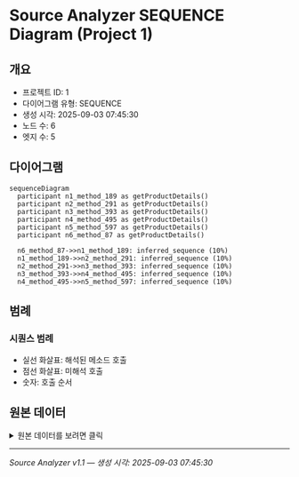 # Source Analyzer SEQUENCE Diagram (Project 1)

## 개요
- 프로젝트 ID: 1
- 다이어그램 유형: SEQUENCE
- 생성 시각: 2025-09-03 07:45:30
- 노드 수: 6
- 엣지 수: 5

## 다이어그램

```mermaid
sequenceDiagram
  participant n1_method_189 as getProductDetails()
  participant n2_method_291 as getProductDetails()
  participant n3_method_393 as getProductDetails()
  participant n4_method_495 as getProductDetails()
  participant n5_method_597 as getProductDetails()
  participant n6_method_87 as getProductDetails()

  n6_method_87->>n1_method_189: inferred_sequence (10%)
  n1_method_189->>n2_method_291: inferred_sequence (10%)
  n2_method_291->>n3_method_393: inferred_sequence (10%)
  n3_method_393->>n4_method_495: inferred_sequence (10%)
  n4_method_495->>n5_method_597: inferred_sequence (10%)
```

## 범례

### 시퀀스 범례
- 실선 화살표: 해석된 메소드 호출
- 점선 화살표: 미해석 호출
- 숫자: 호출 순서

## 원본 데이터

<details>
<summary>원본 데이터를 보려면 클릭</summary>

노드 목록 (6)
```json
  method:87: getProductDetails() (method)
  method:189: getProductDetails() (method)
  method:291: getProductDetails() (method)
  method:393: getProductDetails() (method)
  method:495: getProductDetails() (method)
  method:597: getProductDetails() (method)
```

엣지 목록 (5)
```json
  method:87 -> method:189 (inferred_sequence)
  method:189 -> method:291 (inferred_sequence)
  method:291 -> method:393 (inferred_sequence)
  method:393 -> method:495 (inferred_sequence)
  method:495 -> method:597 (inferred_sequence)
```

</details>

---
*Source Analyzer v1.1 — 생성 시각: 2025-09-03 07:45:30*